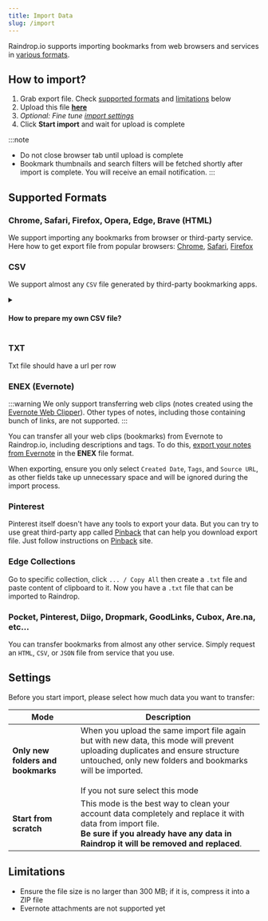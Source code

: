 ```yaml
---
title: Import Data
slug: /import
---
```

Raindrop.io supports importing bookmarks from web browsers and services in [various formats](#supported-formats). 

## How to import?
1. Grab export file. Check [supported formats](#supported-formats) and [limitations](#limitations) below
2. Upload this file [**here**](https://app.raindrop.io/settings/import)
3. *Optional: Fine tune [import settings](#settings)*
4. Click **Start import** and wait for upload is complete

:::note
* Do not close browser tab until upload is complete
* Bookmark thumbnails and search filters will be fetched shortly after import is complete. You will receive an email notification.
:::

## Supported Formats
### Chrome, Safari, Firefox, Opera, Edge, Brave (HTML)
We support importing any bookmarks from browser or third-party service.   
Here how to get export file from popular browsers:
[Chrome](https://www.wikihow.com/Export-Bookmarks-from-Chrome),
[Safari](https://www.ionos.com/digitalguide/websites/web-development/export-safari-bookmarks/),
[Firefox](https://support.mozilla.org/en-US/kb/export-firefox-bookmarks-to-backup-or-transfer)

### CSV
We support almost any `CSV` file generated by third-party bookmarking apps.

<!------------------------------>
<details><summary>

#### How to prepare my own CSV file?

</summary>

If you want to upload your own CSV file just make sure:

- Comma delimited
- Columns: `url`, `folder`, `title`, `note`, `tags`, `created`
- `url` column is required, other are optional
- use `/` to specify nested `folder`, like `a/b/c`
- to have multiple `tags` just put them in quotes, like `"tag1, tag2"`
- `created` column should have Unix timestamp or date in ISO 8601 format
- Column order doesn't matter

Here an example CSV file:
```csv
folder,url,title,note,tags,created
"Folder",http://google.com,Google,"Note","search, app",1629980125
"Folder/Nested folder",http://yahoo.com,Yahoo,"Note","search, app",1629980125
```

[Validate your CSV](https://csvlint.io/) file before uploading!
</details>

### TXT
Txt file should have a url per row

### ENEX (Evernote)
:::warning
We only support transferring web clips (notes created using the [Evernote Web Clipper](https://evernote.com/features/webclipper)). Other types of notes, including those containing bunch of links, are not supported.
:::

You can transfer all your web clips (bookmarks) from Evernote to Raindrop.io, including descriptions and tags.
To do this, [export your notes from Evernote](https://help.evernote.com/hc/en-us/articles/209005557-Export-notes-and-notebooks) in the **ENEX** file format.

When exporting, ensure you only select `Created Date`, `Tags`, and `Source URL`, as other fields take up unnecessary space and will be ignored during the import process.

### Pinterest
Pinterest itself doesn't have any tools to export your data. But you can try to use great third-party app called [Pinback](https://pinbackit.github.io/) that can help you download export file.
Just follow instructions on [Pinback](https://pinbackit.github.io/) site.

### Edge Collections
Go to specific collection, click `... / Copy All` then create a `.txt` file and paste content of clipboard to it. Now you have a `.txt` file that can be imported to Raindrop. 

### Pocket, Pinterest, Diigo, Dropmark, GoodLinks, Cubox, Are.na, etc...
You can transfer bookmarks from almost any other service. Simply request an `HTML`, `CSV`, or `JSON` file from service that you use.

## Settings
Before you start import, please select how much data you want to transfer:

Mode | Description
---- | -----------
**Only new folders and bookmarks** | When you upload the same import file again but with new data, this mode will prevent uploading duplicates and ensure structure untouched, only new folders and bookmarks will be imported. <br/><br/> If you not sure select this mode
**Start from scratch** | This mode is the best way to clean your account data completely and replace it with data from import file. <br/> **Be sure if you already have any data in Raindrop it will be removed and replaced**.

## Limitations
- Ensure the file size is no larger than 300 MB; if it is, compress it into a ZIP file
- Evernote attachments are not supported yet